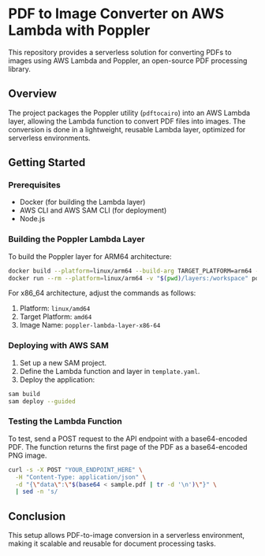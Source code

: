 # PDF to Image Converter on AWS Lambda with Poppler

This repository provides a serverless solution for converting PDFs to images using AWS Lambda and Poppler, an open-source PDF processing library.

## Overview

The project packages the Poppler utility (`pdftocairo`) into an AWS Lambda layer, allowing the Lambda function to convert PDF files into images. The conversion is done in a lightweight, reusable Lambda layer, optimized for serverless environments.

## Getting Started

### Prerequisites

- Docker (for building the Lambda layer)
- AWS CLI and AWS SAM CLI (for deployment)
- Node.js

### Building the Poppler Lambda Layer

To build the Poppler layer for ARM64 architecture:
```bash
docker build --platform=linux/arm64 --build-arg TARGET_PLATFORM=arm64 -f ./layers/poppler/Dockerfile -t poppler-lambda-layer-arm ./layers/poppler
docker run --rm --platform=linux/arm64 -v "$(pwd)/layers:/workspace" poppler-lambda-layer-arm
```

For x86_64 architecture, adjust the commands as follows:

1. Platform: `linux/amd64`
2. Target Platform: `amd64`
3. Image Name: `poppler-lambda-layer-x86-64`


### Deploying with AWS SAM

1. Set up a new SAM project.
2. Define the Lambda function and layer in `template.yaml`.
3. Deploy the application:

```bash
sam build
sam deploy --guided
```

### Testing the Lambda Function
To test, send a POST request to the API endpoint with a base64-encoded PDF. The function returns the first page of the PDF as a base64-encoded PNG image.

```bash
curl -s -X POST "YOUR_ENDPOINT_HERE" \
  -H "Content-Type: application/json" \
  -d "{\"data\":\"$(base64 < sample.pdf | tr -d '\n')\"}" \
  | sed -n 's/
```

## Conclusion
This setup allows PDF-to-image conversion in a serverless environment, making it scalable and reusable for document processing tasks.
